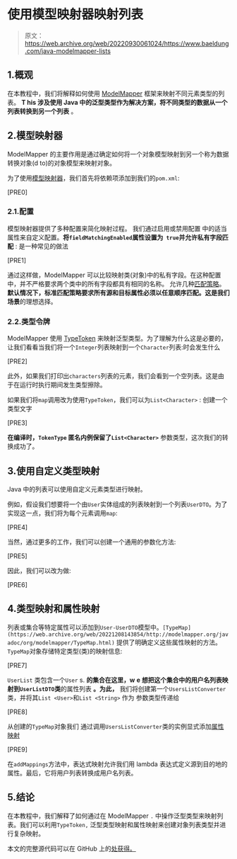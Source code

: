 # 使用模型映射器映射列表

> 原文：<https://web.archive.org/web/20220930061024/https://www.baeldung.com/java-modelmapper-lists>

## 1.概观

在本教程中，我们将解释如何使用 [ModelMapper](https://web.archive.org/web/20221208143854/http://modelmapper.org/getting-started/) 框架来映射不同元素类型的列表。 **T his 涉及使用 Java 中的泛型类型作为解决方案，将不同类型的数据从一个列表转换到另一个列表** 。

## 2.模型映射器

ModelMapper 的主要作用是通过确定如何将一个对象模型映射到另一个称为数据转换对象(d to)的对象模型来映射对象。

为了使用[模型映射器](https://web.archive.org/web/20221208143854/https://search.maven.org/artifact/org.modelmapper/modelmapper)，我们首先将依赖项添加到我们的`pom.xml`:

[PRE0]

### 2.1.配置

模型映射器提供了多种配置来简化映射过程。 我们通过启用或禁用配置 中的适当属性来自定义配置。**将`fieldMatchingEnabled`属性设置为` true`并允许私有字段匹配** : 是一种常见的做法

[PRE1]

通过这样做，ModelMapper 可以比较映射类(对象)中的私有字段。在这种配置中，并不严格要求两个类中的所有字段都具有相同的名称。 允许几种[匹配策略](https://web.archive.org/web/20221208143854/http://modelmapper.org/user-manual/configuration/)。**默认情况下，标准匹配策略要求所有源和目标属性必须以任意顺序匹配。这是我们场景**的理想选择。

### 2.2.类型令牌

ModelMapper 使用 [TypeToken](https://web.archive.org/web/20221208143854/http://modelmapper.org/javadoc/org/modelmapper/TypeToken.html) 来映射泛型类型。为了理解为什么这是必要的，让我们看看当我们将一个`Integer`列表映射到一个`Character`列表:时会发生什么

[PRE2]

此外，如果我们打印出`characters`列表的元素，我们会看到一个空列表。这是由于在运行时执行期间发生类型擦除。

如果我们将`map`调用改为使用`TypeToken`，我们可以为`List<Character>` : 创建一个类型文字

[PRE3]

**在编译时，`TokenType` 匿名内例保留了`List<Character>`** 参数类型，这次我们的转换成功了。

## 3.使用自定义类型映射

Java 中的列表可以使用自定义元素类型进行映射。

例如，假设我们想要将一个由`User`实体组成的列表映射到一个列表`UserDTO`。为了实现这一点，我们将为每个元素调用`map`:

[PRE4]

当然，通过更多的工作，我们可以创建一个通用的参数化方法:

[PRE5]

因此，我们可以改为做:

[PRE6]

## 4.类型映射和属性映射

列表或集合等特定属性可以添加到`User-UserDTO`模型中。`[TypeMap](https://web.archive.org/web/20221208143854/http://modelmapper.org/javadoc/org/modelmapper/TypeMap.html)` 提供了明确定义这些属性映射的方法。`TypeMap`对象存储特定类型(类)的映射信息:

[PRE7]

`UserList` 类包含一个`User` s. **的集合在这里，w** **e 想把这个集合中的用户名列表映射到`UserListDTO`类**的属性列表 **。为此，** 我们将创建第一个`UsersListConverter`类，并将其`List <User>`和`List <String>` 作为 参数类型传递给

[PRE8]

从创建的`TypeMap`对象我们 通过调用`UsersListConverter`类的实例显式添加[属性映射](https://web.archive.org/web/20221208143854/http://modelmapper.org/user-manual/property-mapping/)

[PRE9]

在`addMappings`方法中，表达式映射允许我们用 lambda 表达式定义源到目的地的属性。最后，它将用户列表转换成用户名列表。

## 5.结论

在本教程中，我们解释了如何通过在 ModelMapper `.` 中操作泛型类型来映射列表。我们可以利用`TypeToken,` 泛型类型映射和属性映射来创建对象列表类型并进行复杂映射。

本文的完整源代码可以在 GitHub 上的[处获得。](https://web.archive.org/web/20221208143854/https://github.com/eugenp/tutorials/tree/master/core-java-modules/core-java-collections-conversions-2)